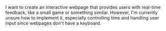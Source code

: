 I want to create an interactive webpage that provides users with real-time feedback, like a small game or something similar. However, I'm currently unsure how to implement it, especially controlling time and handling user input since webpages don't have a keyboard.
